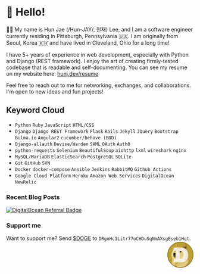 # :wave: Hello!

🙋‍♂️ My name is Hun Jae (/Hun-JAY/, 헌재) Lee, and I am a software engineer currently residing in Pittsburgh, Pennsylvania :us:. I am originally from Seoul, Korea :kr: and have lived in Cleveland, Ohio for a long time!

I have 5+ years of experience in web development, especially with Python and Django (REST framework). I enjoy the art of creating firmly-tested codebase that is readable and self-documenting. You can see my resume on my website here: [hunj.dev/resume](https://hunj.dev/resume)

Feel free to reach out to me for networking, exchanges, and collaborations. I'm open to new ideas and fun projects!

## Keyword Cloud

- `Python` `Ruby` `JavaScript` `HTML/CSS`
- `Django` `Django REST Framework` `Flask` `Rails` `Jekyll` `JQuery` `Bootstrap` `Bulma.io` `Angular2` `cucumber/behave (BDD)`
- `Django-allauth` `Devise/Warden` `SAML` `OAuth` `Auth0`
- `python-requests` `Selenium` `BeautifulSoup` `aiohttp` `lxml` `wireshark` `nginx`
- `MySQL/MariaDB` `ElasticSearch` `PostgreSQL` `SQLite`
- `Git` `GitHub` `SVN`
- `Docker` `docker-compose` `Ansible` `Jenkins` `RabbitMQ` `Github Actions`
- `Google Cloud Platform` `Heroku` `Amazon Web Services` `DigitalOcean` `NewRelic`

### Recent Blog Posts

[![DigitalOcean Referral Badge](https://web-platforms.sfo2.cdn.digitaloceanspaces.com/WWW/Badge%201.svg)](https://www.digitalocean.com/?refcode=2088dd639895&utm_campaign=Referral_Invite&utm_medium=Referral_Program&utm_source=badge)

### Support me

<div>
Want to support me? Send <a href="https://dogecoin.com/" target="_blank">$DOGE</a> to <code>DRgoHc1Litr77oCHDuSqNmAXsgEseb1Hqt</code>. <img src="img/dogecoin.png" align="right" width="72" height="72">
</div>
